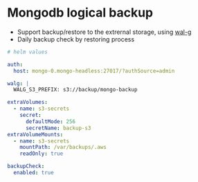 # Mongodb logical backup

* Support backup/restore to the extrernal storage, using [wal-g](https://github.com/wal-g)
* Daily backup check by restoring process

```yaml
# helm values

auth:
  host: mongo-0.mongo-headless:27017/?authSource=admin

walg: |
  WALG_S3_PREFIX: s3://backup/mongo-backup

extraVolumes:
  - name: s3-secrets
    secret:
      defaultMode: 256
      secretName: backup-s3
extraVolumeMounts:
  - name: s3-secrets
    mountPath: /var/backups/.aws
    readOnly: true

backupCheck:
  enabled: true
```
